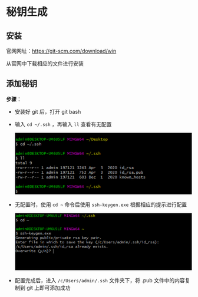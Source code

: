 # 秘钥生成

## 安装

官网网址：https://git-scm.com/download/win

从官网中下载相应的文件进行安装

## 添加秘钥

**步骤**：

+ 安装好 git 后，打开 git bash

+ 输入 `cd ~/.ssh` ，再输入 `ll` 查看有无配置

  ![ssh](./images/ssh.png)

  

+ 无配置时，使用 `cd ~` 命令后使用 `ssh-keygen.exe` 根据相应的提示进行配置

  ![ssh1](./images/ssh1.png)

+ 配置完成后，进入 `/c/Users/admin/.ssh` 文件夹下，将 .pub 文件中的内容复制到 git 上即可添加成功

